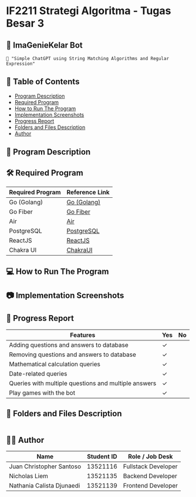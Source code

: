 # IF2211 Strategi Algoritma - Tugas Besar 3

## 🤖 ImaGenieKelar Bot
```
📢 "Simple ChatGPT using String Matching Algorithms and Regular Expression"
```

## **📜 Table of Contents**
* [Program Description](#program-description)
* [Required Program](#required-program)
* [How to Run The Program](#how-to-run-the-program)
* [Implementation Screenshots](#implementation-screenshots)
* [Progress Report](#progress-report)
* [Folders and Files Description](#folders-and-files-description)
* [Author](#author)

## **📄 Program Description**

## **🛠️ Required Program**
| Required Program | Reference Link |
|------------------|-------------|
| Go (Golang)      | [Go (Golang)](https://go.dev/doc/install) |
| Go Fiber         | [Go Fiber](https://gofiber.io/) |
| Air              | [Air](https://github.com/cosmtrek/air) |
| PostgreSQL       | [PostgreSQL](https://www.postgresql.org/) |
| ReactJS          | [ReactJS](https://react.dev/) |
| Chakra UI        | [ChakraUI](https://chakra-ui.com/) |

## **💻 How to Run The Program**

[//]: # (1. Clone this repo using this command)

[//]: # ()
[//]: # (```sh)

[//]: # (```)


## **📷 Implementation Screenshots**

[//]: # (<img src="docs/assets/.png">)

## **📃 Progress Report**

| Features                                        | Yes      | No |
|-------------------------------------------------|----------|----|
| Adding questions and answers to database        | &check;  |    |
| Removing questions and answers to database      | &check;  |    |
| Mathematical calculation queries                | &check;  |    |
| Date-related queries                            | &check;  |    |
| Queries with multiple questions and multiple answers	 | &check;  |    |
| Play games with the bot                         | &check;  |    |


## **📂 Folders and Files Description**
```bash                             
```

## **👨‍💻 Author**
| Name                      | Student ID | Role / Job Desk     |
|---------------------------|------------|---------------------|
| Juan Christopher Santoso  | 13521116   | Fullstack Developer |
| Nicholas Liem             | 13521135   | Backend Developer   |
| Nathania Calista Djunaedi | 13521139   | Frontend Developer  |